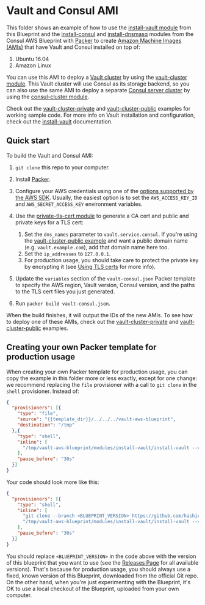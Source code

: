 # Vault and Consul AMI

This folder shows an example of how to use the [install-vault module](https://github.com/hashicorp/terraform-aws-vault/tree/master/modules/install-vault) from this Blueprint and 
the [install-consul](https://github.com/hashicorp/terraform-aws-consul/tree/master/modules/install-consul)
and [install-dnsmasq](https://github.com/hashicorp/terraform-aws-consul/tree/master/modules/install-dnsmasq) modules
from the Consul AWS Blueprint with [Packer](https://www.packer.io/) to create [Amazon Machine Images 
(AMIs)](http://docs.aws.amazon.com/AWSEC2/latest/UserGuide/AMIs.html) that have Vault and Consul installed on top of:
 
1. Ubuntu 16.04
1. Amazon Linux

You can use this AMI to deploy a [Vault cluster](https://www.vaultproject.io/) by using the [vault-cluster
module](https://github.com/hashicorp/terraform-aws-vault/tree/master/modules/vault-cluster). This Vault cluster will use Consul as its storage backend, so you can also use the 
same AMI to deploy a separate [Consul server cluster](https://www.consul.io/) by using the [consul-cluster 
module](https://github.com/hashicorp/terraform-aws-consul/tree/master/modules/consul-cluster). 

Check out the [vault-cluster-private](https://github.com/hashicorp/terraform-aws-vault/tree/master/examples/vault-cluster-private) and 
[vault-cluster-public](https://github.com/hashicorp/terraform-aws-vault/tree/master/examples/vault-cluster-public) examples for working sample code. For more info on Vault 
installation and configuration, check out the [install-vault](https://github.com/hashicorp/terraform-aws-vault/tree/master/modules/install-vault) documentation.



## Quick start

To build the Vault and Consul AMI:

1. `git clone` this repo to your computer.

1. Install [Packer](https://www.packer.io/).

1. Configure your AWS credentials using one of the [options supported by the AWS 
   SDK](http://docs.aws.amazon.com/sdk-for-java/v1/developer-guide/credentials.html). Usually, the easiest option is to
   set the `AWS_ACCESS_KEY_ID` and `AWS_SECRET_ACCESS_KEY` environment variables.

1. Use the [private-tls-cert module](https://github.com/hashicorp/terraform-aws-vault/tree/master/modules/private-tls-cert) to generate a CA cert and public and private keys for a 
   TLS cert: 
   
    1. Set the `dns_names` parameter to `vault.service.consul`. If you're using the [vault-cluster-public
       example](https://github.com/hashicorp/terraform-aws-vault/tree/master/examples/vault-cluster-public) and want a public domain name (e.g. `vault.example.com`), add that 
       domain name here too.
    1. Set the `ip_addresses` to `127.0.0.1`. 
    1. For production usage, you should take care to protect the private key by encrypting it (see [Using TLS 
       certs](https://github.com/hashicorp/terraform-aws-vault/tree/master/modules/private-tls-cert#using-tls-certs) for more info). 

1. Update the `variables` section of the `vault-consul.json` Packer template to specify the AWS region, Vault 
   version, Consul version, and the paths to the TLS cert files you just generated. 

1. Run `packer build vault-consul.json`.

When the build finishes, it will output the IDs of the new AMIs. To see how to deploy one of these AMIs, check out the 
[vault-cluster-private](https://github.com/hashicorp/terraform-aws-vault/tree/master/examples/vault-cluster-private) and [vault-cluster-public](https://github.com/hashicorp/terraform-aws-vault/tree/master/examples/vault-cluster-public) 
examples.




## Creating your own Packer template for production usage

When creating your own Packer template for production usage, you can copy the example in this folder more or less 
exactly, except for one change: we recommend replacing the `file` provisioner with a call to `git clone` in the `shell` 
provisioner. Instead of:

```json
{
  "provisioners": [{
    "type": "file",
    "source": "{{template_dir}}/../../../vault-aws-blueprint",
    "destination": "/tmp"
  },{
    "type": "shell",
    "inline": [
      "/tmp/vault-aws-blueprint/modules/install-vault/install-vault --version {{user `vault_version`}}"
    ],
    "pause_before": "30s"
  }]
}
```

Your code should look more like this:

```json
{
  "provisioners": [{
    "type": "shell",
    "inline": [
      "git clone --branch <BLUEPRINT_VERSION> https://github.com/hashicorp/terraform-aws-vault.git /tmp/vault-aws-blueprint",
      "/tmp/vault-aws-blueprint/modules/install-vault/install-vault --version {{user `vault_version`}}"
    ],
    "pause_before": "30s"
  }]
}
```

You should replace `<BLUEPRINT_VERSION>` in the code above with the version of this blueprint that you want to use (see
the [Releases Page](../../releases) for all available versions). That's because for production usage, you should always
use a fixed, known version of this Blueprint, downloaded from the official Git repo. On the other hand, when you're 
just experimenting with the Blueprint, it's OK to use a local checkout of the Blueprint, uploaded from your own 
computer.